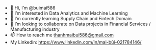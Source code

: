 - 👋 Hi, I’m @buimai586
- 👀 I’m interested in Data Analytics and Machine Learning
- 🌱 I’m currently learning Supply Chain and Fintech Domain
- 💞️ I’m looking to collaborate on Data projects in Financial Services / Manufacturing industry
- 📫 How to reach me thanhmaibui586@gmail.com
- My Linkedin: https://www.linkedin.com/in/mai-bùi-021784146/

<!---
buimai586/buimai586 is a ✨ special ✨ repository because its `README.md` (this file) appears on your GitHub profile.
--->
